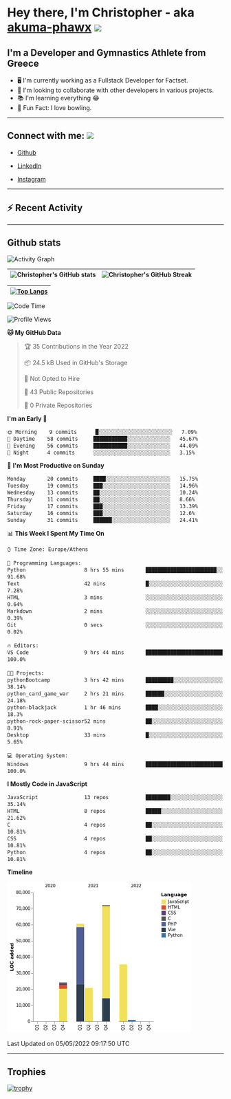 # Hey there, I'm Christopher - aka [akuma-phawx](https://github.com/akuma-phawx) <img src = "https://raw.githubusercontent.com/MartinHeinz/MartinHeinz/master/wave.gif" width = 50px>

## I'm a Developer and Gymnastics Athlete from Greece

- 🖥️ I'm currently working as a Fullstack Developer for Factset.
- 🤲 I'm looking to collaborate with other developers in various projects.
- 📚 I'm learning everything 😂
- 🎳 Fun Fact: I love bowling.

---

## Connect with me: <img src='https://raw.githubusercontent.com/ShahriarShafin/ShahriarShafin/main/Assets/handshake.gif' width="100px">

- [Github](https://github.com/akuma-phawx)

- [LinkedIn](https://www.linkedin.com/in/christopher-vradis-3b9a68151/)

- [Instagram](https://www.instagram.com/chris.vrd_sw/)

---

## ⚡ Recent Activity

<!--START_SECTION:activity-->
<!--END_SECTION:activity-->

---

## Github stats

![Activity Graph](https://activity-graph.herokuapp.com/graph?username=akuma-phawx&theme=dracula)

| ![Christopher's GitHub stats](https://github-readme-stats.vercel.app/api?username=akuma-phawx&show_icons=true&theme=dracula) | ![Christopher's GitHub Streak](https://github-readme-streak-stats.herokuapp.com/?user=akuma-phawx&theme=dracula) |
| ---------------------------------------------------------------------------------------------------------------------------- | ---------------------------------------------------------------------------------------------------------------- |

| [![Top Langs](https://github-readme-stats.vercel.app/api/top-langs/?username=akuma-phawx&show_icons=true&theme=radical)](https://github.com/akuma-phawx/github-readme-stats) |
| ---------------------------------------------------------------------------------------------------------------------------------------------------------------------------- |

<!--START_SECTION:waka-->
![Code Time](http://img.shields.io/badge/Code%20Time-55%20hrs%2010%20mins-blue)

![Profile Views](http://img.shields.io/badge/Profile%20Views-2-blue)

**🐱 My GitHub Data** 

> 🏆 35 Contributions in the Year 2022
 > 
> 📦 24.5 kB Used in GitHub's Storage 
 > 
> 🚫 Not Opted to Hire
 > 
> 📜 43 Public Repositories 
 > 
> 🔑 0 Private Repositories  
 > 
**I'm an Early 🐤** 

```text
🌞 Morning    9 commits      █░░░░░░░░░░░░░░░░░░░░░░░░   7.09% 
🌆 Daytime    58 commits     ███████████░░░░░░░░░░░░░░   45.67% 
🌃 Evening    56 commits     ███████████░░░░░░░░░░░░░░   44.09% 
🌙 Night      4 commits      ░░░░░░░░░░░░░░░░░░░░░░░░░   3.15%

```
📅 **I'm Most Productive on Sunday** 

```text
Monday       20 commits     ████░░░░░░░░░░░░░░░░░░░░░   15.75% 
Tuesday      19 commits     ███░░░░░░░░░░░░░░░░░░░░░░   14.96% 
Wednesday    13 commits     ██░░░░░░░░░░░░░░░░░░░░░░░   10.24% 
Thursday     11 commits     ██░░░░░░░░░░░░░░░░░░░░░░░   8.66% 
Friday       17 commits     ███░░░░░░░░░░░░░░░░░░░░░░   13.39% 
Saturday     16 commits     ███░░░░░░░░░░░░░░░░░░░░░░   12.6% 
Sunday       31 commits     ██████░░░░░░░░░░░░░░░░░░░   24.41%

```


📊 **This Week I Spent My Time On** 

```text
⌚︎ Time Zone: Europe/Athens

💬 Programming Languages: 
Python                   8 hrs 55 mins       ███████████████████████░░   91.68% 
Text                     42 mins             █░░░░░░░░░░░░░░░░░░░░░░░░   7.28% 
HTML                     3 mins              ░░░░░░░░░░░░░░░░░░░░░░░░░   0.64% 
Markdown                 2 mins              ░░░░░░░░░░░░░░░░░░░░░░░░░   0.39% 
Git                      0 secs              ░░░░░░░░░░░░░░░░░░░░░░░░░   0.02%

🔥 Editors: 
VS Code                  9 hrs 44 mins       █████████████████████████   100.0%

🐱‍💻 Projects: 
pythonBootcamp           3 hrs 42 mins       █████████░░░░░░░░░░░░░░░░   38.14% 
python_card_game_war     2 hrs 21 mins       ██████░░░░░░░░░░░░░░░░░░░   24.18% 
python-blackjack         1 hr 46 mins        ████░░░░░░░░░░░░░░░░░░░░░   18.3% 
python-rock-paper-scissor52 mins             ██░░░░░░░░░░░░░░░░░░░░░░░   8.91% 
Desktop                  33 mins             █░░░░░░░░░░░░░░░░░░░░░░░░   5.65%

💻 Operating System: 
Windows                  9 hrs 44 mins       █████████████████████████   100.0%

```

**I Mostly Code in JavaScript** 

```text
JavaScript               13 repos            ████████░░░░░░░░░░░░░░░░░   35.14% 
HTML                     8 repos             █████░░░░░░░░░░░░░░░░░░░░   21.62% 
C                        4 repos             ██░░░░░░░░░░░░░░░░░░░░░░░   10.81% 
CSS                      4 repos             ██░░░░░░░░░░░░░░░░░░░░░░░   10.81% 
Python                   4 repos             ██░░░░░░░░░░░░░░░░░░░░░░░   10.81%

```


**Timeline**

![Chart not found](https://raw.githubusercontent.com/akuma-phawx/akuma-phawx/main/charts/bar_graph.png) 


 Last Updated on 05/05/2022 09:17:50 UTC
<!--END_SECTION:waka-->

---

## Trophies

[![trophy](https://github-profile-trophy.vercel.app/?username=akuma-phawx&theme=onedark)](https://github.com/ryo-ma/github-profile-trophy)
